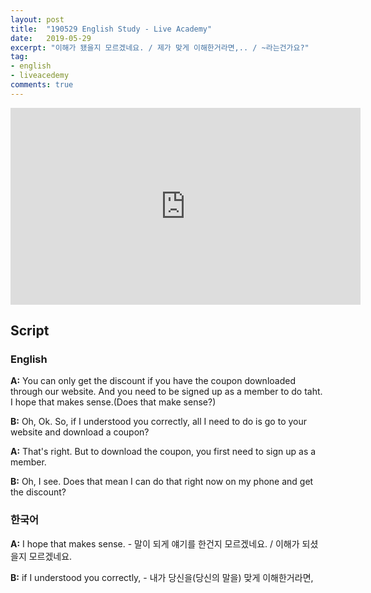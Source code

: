 ```yaml
---
layout: post
title:  "190529 English Study - Live Academy"
date:   2019-05-29
excerpt: "이해가 됐을지 모르겠네요. / 제가 맞게 이해한거라면,.. / ~라는건가요?"
tag:
- english
- liveacedemy
comments: true
---
```


<iframe width="560" height="315" src="https://www.youtube.com/embed/7Nre34j839Q" frameborder="0" allow="accelerometer; autoplay; encrypted-media; gyroscope; picture-in-picture" allowfullscreen></iframe>

## Script

### English

**A:** You can only get the discount if you have the coupon downloaded through our website. And you need to be signed up as a member to do taht. I hope that makes sense.(Does that make sense?)

**B:** Oh, Ok. So, if I understood you correctly, all I need to do is go to your website and download a coupon?

**A:** That's right. But to download the coupon, you first need to sign up as a member.

**B:** Oh, I see. Does that mean I can do that right now on my phone and get the discount?

### 한국어

**A:** I hope that makes sense. - 말이 되게 얘기를 한건지 모르겠네요. / 이해가 되셨을지 모르겠네요.

**B:** if I understood you correctly, - 내가 당신을(당신의 말을) 맞게 이해한거라면,